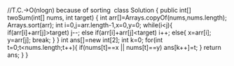 //T.C.->O(nlogn) because of sorting
​
class Solution {
public int[] twoSum(int[] nums, int target) {
int arr[]=Arrays.copyOf(nums,nums.length);
Arrays.sort(arr);
int i=0,j=arr.length-1,x=0,y=0;
while(i<j){
if(arr[i]+arr[j]>target)
j--;
else if(arr[i]+arr[j]<target)
i++;
else{
x=arr[i];
y=arr[j];
break;
}
}
int ans[]=new int[2];
int k=0;
for(int t=0;t<nums.length;t++){
if(nums[t]==x || nums[t]==y)
ans[k++]=t;
}
return ans;
}
}